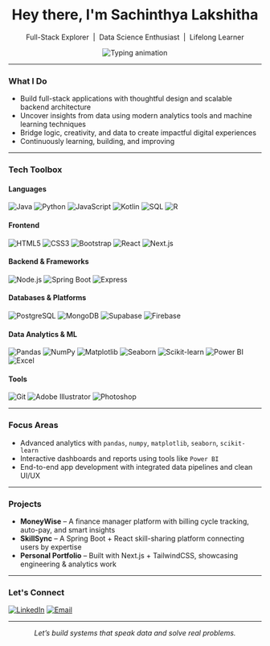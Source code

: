 <h1 align="center">Hey there, I'm Sachinthya Lakshitha</h1>
<p align="center">
  Full-Stack Explorer &nbsp;|&nbsp; Data Science Enthusiast &nbsp;|&nbsp; Lifelong Learner  
</p>

<p align="center">
  <img src="https://readme-typing-svg.demolab.com?font=Fira+Code&weight=600&size=22&duration=4000&pause=1000&color=36BCF7&center=true&vCenter=true&multiline=true&width=800&height=60&lines=From+Code+to+Clarity+Through+Data;Shaping+Digital+Experiences+with+Purpose;Building+Modern+Solutions+Backed+by+Insight" alt="Typing animation" />
</p>

---

###  What I Do

- Build full-stack applications with thoughtful design and scalable backend architecture  
- Uncover insights from data using modern analytics tools and machine learning techniques  
- Bridge logic, creativity, and data to create impactful digital experiences  
- Continuously learning, building, and improving  

---

###  Tech Toolbox

####  Languages  
![Java](https://img.shields.io/badge/Java-007396?style=for-the-badge&logo=java)
![Python](https://img.shields.io/badge/Python-3776AB?style=for-the-badge&logo=python)
![JavaScript](https://img.shields.io/badge/JavaScript-F7DF1E?style=for-the-badge&logo=javascript&logoColor=black)
![Kotlin](https://img.shields.io/badge/Kotlin-0095D5?style=for-the-badge&logo=kotlin)
![SQL](https://img.shields.io/badge/SQL-4479A1?style=for-the-badge&logo=postgresql)
![R](https://img.shields.io/badge/R-276DC3?style=for-the-badge&logo=r)

####  Frontend  
![HTML5](https://img.shields.io/badge/HTML5-E34F26?style=for-the-badge&logo=html5&logoColor=white)
![CSS3](https://img.shields.io/badge/CSS3-1572B6?style=for-the-badge&logo=css3)
![Bootstrap](https://img.shields.io/badge/Bootstrap-7952B3?style=for-the-badge&logo=bootstrap)
![React](https://img.shields.io/badge/React-20232A?style=for-the-badge&logo=react&logoColor=61DAFB)
![Next.js](https://img.shields.io/badge/Next.js-000000?style=for-the-badge&logo=next.js)

####  Backend & Frameworks  
![Node.js](https://img.shields.io/badge/Node.js-339933?style=for-the-badge&logo=node.js)
![Spring Boot](https://img.shields.io/badge/SpringBoot-6DB33F?style=for-the-badge&logo=spring-boot)
![Express](https://img.shields.io/badge/Express-000000?style=for-the-badge&logo=express)

####  Databases & Platforms  
![PostgreSQL](https://img.shields.io/badge/PostgreSQL-336791?style=for-the-badge&logo=postgresql&logoColor=white)
![MongoDB](https://img.shields.io/badge/MongoDB-47A248?style=for-the-badge&logo=mongodb)
![Supabase](https://img.shields.io/badge/Supabase-3ECF8E?style=for-the-badge&logo=supabase)
![Firebase](https://img.shields.io/badge/Firebase-FFCA28?style=for-the-badge&logo=firebase)

#### Data Analytics & ML  
![Pandas](https://img.shields.io/badge/Pandas-150458?style=for-the-badge&logo=pandas)
![NumPy](https://img.shields.io/badge/NumPy-013243?style=for-the-badge&logo=numpy)
![Matplotlib](https://img.shields.io/badge/Matplotlib-11557C?style=for-the-badge&logo=matplotlib)
![Seaborn](https://img.shields.io/badge/Seaborn-49BEB7?style=for-the-badge&logoColor=white)
![Scikit-learn](https://img.shields.io/badge/Scikit--learn-F7931E?style=for-the-badge&logo=scikit-learn&logoColor=white)
![Power BI](https://img.shields.io/badge/PowerBI-F2C811?style=for-the-badge&logo=powerbi)
![Excel](https://img.shields.io/badge/Excel-217346?style=for-the-badge&logo=microsoft-excel)

#### Tools  
![Git](https://img.shields.io/badge/Git-F05032?style=for-the-badge&logo=git)
![Adobe Illustrator](https://img.shields.io/badge/Illustrator-FF9A00?style=for-the-badge&logo=adobe-illustrator)
![Photoshop](https://img.shields.io/badge/Photoshop-31A8FF?style=for-the-badge&logo=adobe-photoshop)

---

###  Focus Areas

- Advanced analytics with `pandas`, `numpy`, `matplotlib`, `seaborn`, `scikit-learn`  
- Interactive dashboards and reports using tools like `Power BI`  
- End-to-end app development with integrated data pipelines and clean UI/UX  

---

###  Projects

-  **MoneyWise** – A finance manager platform with billing cycle tracking, auto-pay, and smart insights  
-  **SkillSync** – A Spring Boot + React skill-sharing platform connecting users by expertise  
-  **Personal Portfolio** – Built with Next.js + TailwindCSS, showcasing engineering & analytics work  

---

###  Let's Connect

<p align="left">
  <a href="https://www.linkedin.com/in/sachinthya-lakshitha/"><img alt="LinkedIn" src="https://img.shields.io/badge/LinkedIn-0A66C2?style=for-the-badge&logo=linkedin&logoColor=white"></a>
  <a href="mailto:sachinthyaofficial@gmail.com"><img alt="Email" src="https://img.shields.io/badge/Email-D14836?style=for-the-badge&logo=gmail&logoColor=white"></a>
</p>

---

<p align="center"><i>Let’s build systems that speak data and solve real problems.</i></p>
